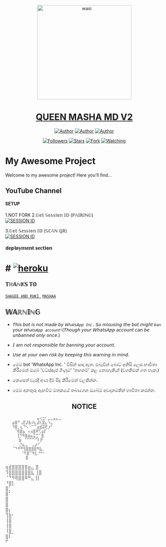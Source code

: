 <p align="center">  
  <a href="https://whatsapp.com/channel/0029VaDK8ZUDjiOhwFS1cP2j">
    <img alt="wasi" height="300" src="https://telegra.ph/file/f80c5970acd581f3698b7.jpg">
    <h1 align="center">QUEEN MASHA MD V2</h1>
  </a>
</p>
<p align="center">
<a href="https://github.com/Itxxwasi"><img title="Author" src="https://img.shields.io/badge/Itxxwasi-black?style=for-the-badge&logo=Github"></a> <a href="https://whatsapp.com/channel/0029VaDK8ZUDjiOhwFS1cP2j"><img title="Author" src="https://img.shields.io/badge/CHANNEL-black?style=for-the-badge&logo=whatsapp"></a> <a href="https://wa.me/94717518710"><img title="Author" src="https://img.shields.io/badge/CHAT US-black?style=for-the-badge&logo=whatsapp"></a>
<p/>
<p align="center">
<a href="https://github.com/Itxxwasi?tab=followers"><img title="Followers" src="https://img.shields.io/github/followers/Itxxwasi?label=Followers&style=social"></a>
<a href="https://github.com/Itxxwasi/WASI-MD-V2/stargazers/"><img title="Stars" src="https://img.shields.io/github/stars/Itxxwasi/WASI-MD-V2?&style=social"></a>
<a href="https://github.com/Itxxwasi/WASI-MD-V2/network/members"><img title="Fork" src="https://img.shields.io/github/forks/Itxxwasi/WASI-MD-V2?style=social"></a>
<a href="https://github.com/Itxxwasi/WASI-MD-V2/watchers"><img title="Watching" src="https://img.shields.io/github/watchers/Itxxwasi/WASI-MD-V2?label=Watching&style=social"></a>
</p>

####  
# My Awesome Project

Welcome to my awesome project! Here you'll find...
## YouTube Channel


#### SETUP
1.NOT FORK
2.𝔾𝕖𝕥 𝕊𝕖𝕤𝕤𝕚𝕠𝕟 𝕀𝔻 (ℙ𝔸𝕀ℝ𝕀ℕ𝔾)
    <br>
<a href='https://pair-qr-wasi-md.onrender.com/pair' target="_blank"><img alt='SESSION ID' src='https://img.shields.io/badge/Session_id-100000?style=for-the-badge&logo=scan&logoColor=white&labelColor=black&color=green'/></a>


3.𝔾𝕖𝕥 𝕊𝕖𝕤𝕤𝕚𝕠𝕟 𝕀𝔻 (𝕊ℂ𝔸ℕ ℚℝ)
    <br>
<a href='https://pair-qr-wasi-md.onrender.com' target="_blank"><img alt='SESSION ID' src='https://img.shields.io/badge/Session_id-100000?style=for-the-badge&logo=scan&logoColor=white&labelColor=black&color=green'/></a>


#### 𝕕𝕖𝕡𝕝𝕠𝕪𝕞𝕖𝕟𝕥 𝕤𝕖𝕔𝕥𝕚𝕠𝕟
# # <a href="https://dashboard.heroku.com/new?template=https://github.com/DINETH234567890/SHAGEE-MD-V2.0/tree/main"><img title="heroku" src="https://img.shields.io/badge/DEPLOY ON HEROKU-h?color=green&style=for-the-badge&logo=msi"></a>
### 𝕋ℍ𝔸ℕ𝕂𝕊 𝕋𝕆
 [`SHAGEE AND RUKI `](SHAGEE)
  [`MASHAA`](MASHAA)
  



   
## 𝕎𝔸ℝℕ𝕀ℕ𝔾
- 𝘛𝘩𝘪𝘴 𝘣𝘰𝘵 𝘪𝘴 𝘯𝘰𝘵 𝘮𝘢𝘥𝘦 𝘣𝘺 `𝘞𝘩𝘢𝘵𝘴𝘈𝘱𝘱 𝘐𝘯𝘤.` 𝘚𝘰 𝘮𝘪𝘴𝘶𝘴𝘪𝘯𝘨 𝘵𝘩𝘦 𝘣𝘰𝘵 𝘮𝘪𝘨𝘩𝘵 `𝘣𝘢𝘯` 𝘺𝘰𝘶𝘳 `𝘞𝘩𝘢𝘵𝘴𝘈𝘱𝘱 𝘢𝘤𝘤𝘰𝘶𝘯𝘵!`(𝘛𝘩𝘰𝘶𝘨𝘩 𝘺𝘰𝘶𝘳 𝘞𝘩𝘢𝘵𝘴𝘈𝘱𝘱 𝘢𝘤𝘤𝘰𝘶𝘯𝘵 𝘤𝘢𝘯 𝘣𝘦 𝘶𝘯𝘣𝘢𝘯𝘯𝘦𝘥 𝘰𝘯𝘭𝘺 𝘰𝘯𝘤𝘦.)
- 𝘐 𝘢𝘮 𝘯𝘰𝘵 𝘳𝘦𝘴𝘱𝘰𝘯𝘴𝘪𝘣𝘭𝘦 𝘧𝘰𝘳 𝘣𝘢𝘯𝘯𝘪𝘯𝘨 𝘺𝘰𝘶𝘳 𝘢𝘤𝘤𝘰𝘶𝘯𝘵.
- 𝘜𝘴𝘦 𝘢𝘵 𝘺𝘰𝘶𝘳 𝘰𝘸𝘯 𝘳𝘪𝘴𝘬 𝘣𝘺 𝘬𝘦𝘦𝘱𝘪𝘯𝘨 𝘵𝘩𝘪𝘴 𝘸𝘢𝘳𝘯𝘪𝘯𝘨 𝘪𝘯 𝘮𝘪𝘯𝘥.

-  මෙම bot 'WhatsApp Inc. ' විසින් සාදා ඇත. එබැවින් බොට් අනිසි ලෙස භාවිතා කිරීමෙන් ඔබේ 'වට්ස්ඇප් ගිණුම' 'තහනම්' කළ නොහැකිය! (වගකිමක් ගත හැක.)
- කෙසෙත් වැරදි අණ දීම් සිදු කිරිමෙන් වලකින්න.
- මෙම අනතුරු ඇඟවීම මතකයේ තබාගෙන ඔබේම අවදානමකින් භාවිතා කරන්න.

<h2 align="center">  NOTICE
</h2>

                  ⣤⢔⣒⠂⣀⣀⣤⣄⣀  
       ⣴⣿⠋⢠⣟⡼⣷⠼⣆⣼⢇⣿⣄⠱⣄
       ⠹⣿⡀⣆⠙⠢⠐⠉⠉⣴⣾⣽⢟⡰⠃
        ⠈⢿⣿⣦ ⠤⢴⣿⠿⢋⣴⡏  
         ⢸⡙⠻⣿⣶⣦⣭⣉⠁⣿   
          ⣷ ⠈⠉⠉⠉⠉⠇⡟   
       ⢀  ⣘⣦⣀  ⣀⡴⠊    
       ⠈⠙⠛⠛⢻⣿⣿⣿⣿⠻⣧⡀   
           ⠈⠫⣿⠉⠻⣇⠘⠓⠂  
             ⣿        
 ⢶⣾⣿⣿⣿⣿⣿⣶⣄   ⣿        
  ⠹⣿⣿⣿⣿⣿⣿⣿⣧ ⢸⣿        
   ⠈⠙⠻⢿⣿⣿⠿⠛⣄⢸⡇        
           ⠘⣿⡇        
            ⣿⡁        
            ⣿⠁        
            ⣿         
            ⣿         
            ⣿⡆        
            ⢹⣷⠂       
            ⢸⣿        
            ⢸⣿        
            ⠸⣿⡀       
             ⣿⠇       
             ⠋                                    

                                                      

